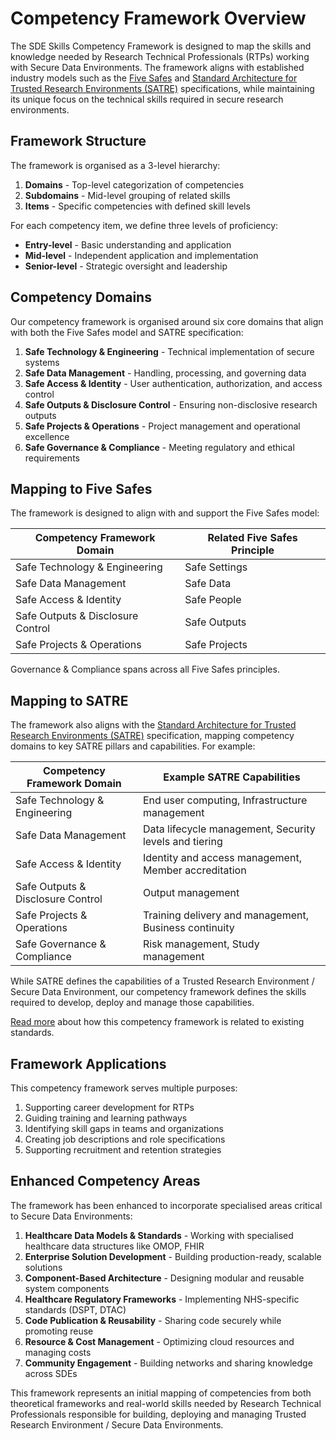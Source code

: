# Competency Framework Overview

The SDE Skills Competency Framework is designed to map the skills and knowledge needed by Research Technical Professionals (RTPs) working with Secure Data Environments. The framework aligns with established industry models such as the [Five Safes](https://ukdataservice.ac.uk/help/secure-lab/what-is-the-five-safes-framework/) and [Standard Architecture for Trusted Research Environments (SATRE)](https://satre-specification.readthedocs.io/) specifications, while maintaining its unique focus on the technical skills required in secure research environments.

## Framework Structure

The framework is organised as a 3-level hierarchy:

1. **Domains** - Top-level categorization of competencies
2. **Subdomains** - Mid-level grouping of related skills
3. **Items** - Specific competencies with defined skill levels

For each competency item, we define three levels of proficiency:
- **Entry-level** - Basic understanding and application
- **Mid-level** - Independent application and implementation
- **Senior-level** - Strategic oversight and leadership

## Competency Domains

Our competency framework is organised around six core domains that align with both the Five Safes model and SATRE specification:

1. **Safe Technology & Engineering** - Technical implementation of secure systems
2. **Safe Data Management** - Handling, processing, and governing data
3. **Safe Access & Identity** - User authentication, authorization, and access control
4. **Safe Outputs & Disclosure Control** - Ensuring non-disclosive research outputs
5. **Safe Projects & Operations** - Project management and operational excellence
6. **Safe Governance & Compliance** - Meeting regulatory and ethical requirements

## Mapping to Five Safes

The framework is designed to align with and support the Five Safes model:

| Competency Framework Domain         | Related Five Safes Principle |
| ----------------------------------- | ---------------------------- |
| Safe Technology & Engineering       | Safe Settings                |
| Safe Data Management                | Safe Data                    |
| Safe Access & Identity              | Safe People                  |
| Safe Outputs & Disclosure Control   | Safe Outputs                 |
| Safe Projects & Operations          | Safe Projects                |

Governance & Compliance spans across all Five Safes principles.

## Mapping to SATRE

The framework also aligns with the [Standard Architecture for Trusted Research Environments (SATRE)](https://satre-specification.readthedocs.io/) specification, mapping competency domains to key SATRE pillars and capabilities. For example:

| Competency Framework Domain         | Example SATRE Capabilities                                  |
| ----------------------------------- | ---------------------------------------------------------- |
| Safe Technology & Engineering       | End user computing, Infrastructure management              |
| Safe Data Management                | Data lifecycle management, Security levels and tiering     |
| Safe Access & Identity              | Identity and access management, Member accreditation       |
| Safe Outputs & Disclosure Control   | Output management                                          |
| Safe Projects & Operations          | Training delivery and management, Business continuity      |
| Safe Governance & Compliance        | Risk management, Study management                          |

While SATRE defines the capabilities of a Trusted Research Environment / Secure Data Environment, our competency framework defines the skills required to develop, deploy and manage those capabilities.

[Read more](./framework_mapping.md) about how this competency framework is related to existing standards.

## Framework Applications

This competency framework serves multiple purposes:

1. Supporting career development for RTPs
2. Guiding training and learning pathways
3. Identifying skill gaps in teams and organizations
4. Creating job descriptions and role specifications
5. Supporting recruitment and retention strategies

## Enhanced Competency Areas

The framework has been enhanced to incorporate specialised areas critical to Secure Data Environments:

1. **Healthcare Data Models & Standards** - Working with specialised healthcare data structures like OMOP, FHIR
2. **Enterprise Solution Development** - Building production-ready, scalable solutions
3. **Component-Based Architecture** - Designing modular and reusable system components
4. **Healthcare Regulatory Frameworks** - Implementing NHS-specific standards (DSPT, DTAC)
5. **Code Publication & Reusability** - Sharing code securely while promoting reuse
6. **Resource & Cost Management** - Optimizing cloud resources and managing costs
7. **Community Engagement** - Building networks and sharing knowledge across SDEs

This framework represents an initial mapping of competencies from both theoretical frameworks and real-world skills needed by Research Technical Professionals responsible for building, deploying and managing Trusted Research Environment / Secure Data Environments.
